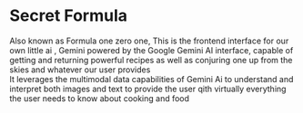 # Secret Formula
Also known as Formula one  zero one, This is the frontend interface for our own little ai , Gemini  powered by the Google Gemini AI interface, capable of getting and returning powerful recipes as well as conjuring one up from the skies and whatever our user provides
</br>
It leverages the multimodal data capabilities of Gemini Ai to understand and interpret both images and text to provide the user qith virtually everything the user needs to know about cooking and food

